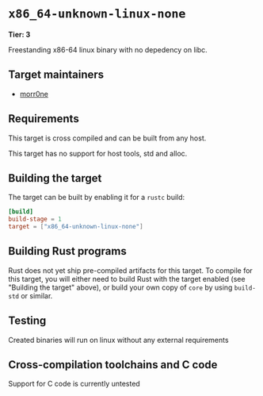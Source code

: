 # `x86_64-unknown-linux-none`

**Tier: 3**

Freestanding x86-64 linux binary with no depedency on libc.

## Target maintainers

- [morr0ne](https://github.com/morr0ne/)

## Requirements

This target is cross compiled and can be built from any host.

This target has no support for host tools, std and alloc.

## Building the target

The target can be built by enabling it for a `rustc` build:

```toml
[build]
build-stage = 1
target = ["x86_64-unknown-linux-none"]
```

## Building Rust programs

Rust does not yet ship pre-compiled artifacts for this target. To compile for
this target, you will either need to build Rust with the target enabled (see
"Building the target" above), or build your own copy of `core` by using
`build-std` or similar.

## Testing

Created binaries will run on linux without any external requirements

## Cross-compilation toolchains and C code

Support for C code is currently untested
